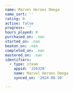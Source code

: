 ```yaml
---
name: Marvel Heroes Omega
name_sort: ''
rating: 0
active: false
progress: ''
hours_played: 0
purchased_on: .nan
started_on: .nan
beaten_on: .nan
completed_on: .nan
mastered_on: .nan
identifiers:
  - type: steam
    appid: '226320'
    name: Marvel Heroes Omega
    synced_on: '2024-08-30'

---
```

